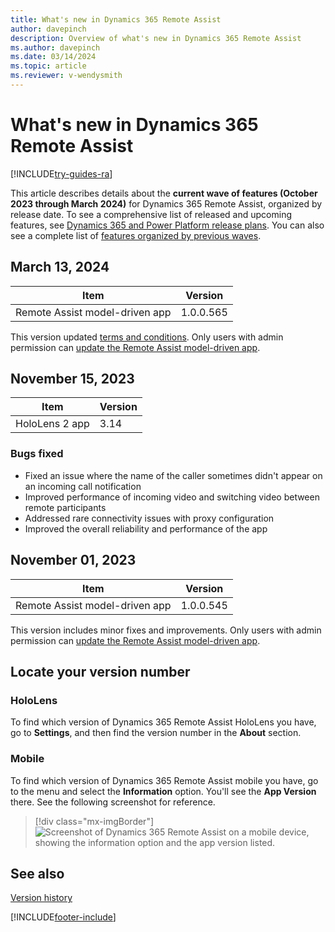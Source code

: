 ```yaml
---
title: What's new in Dynamics 365 Remote Assist
author: davepinch
description: Overview of what's new in Dynamics 365 Remote Assist
ms.author: davepinch
ms.date: 03/14/2024
ms.topic: article
ms.reviewer: v-wendysmith
---
```


# What's new in Dynamics 365 Remote Assist

[!INCLUDE[try-guides-ra](../includes/try-guides-ra.md)]

This article describes details about the **current wave of features (October 2023 through March 2024)** for Dynamics 365 Remote Assist, organized by release date. To see a comprehensive list of released and upcoming features, see [Dynamics 365 and Power Platform release plans](/dynamics365/release-plans/). You can also see a complete list of [features organized by previous waves](version-history.md).

## March 13, 2024

|Item|Version|
|----|-------|
|Remote Assist model-driven app | 1.0.0.565|

This version updated [terms and conditions](https://powerplatform.microsoft.com/en-us/business-applications/legal/). Only users with admin permission can [update the Remote Assist model-driven app](ra-webapp-install.md#update-the-model-driven-app-to-the-latest-version).

## November 15, 2023

|Item|Version|
|----|-------|
|HoloLens 2 app | 3.14|

### Bugs fixed

- Fixed an issue where the name of the caller sometimes didn't appear on an incoming call notification
- Improved performance of incoming video and switching video between remote participants
- Addressed rare connectivity issues with proxy configuration
- Improved the overall reliability and performance of the app

## November 01, 2023

|Item|Version|
|----|-------|
|Remote Assist model-driven app | 1.0.0.545|

This version includes minor fixes and improvements. Only users with admin permission can [update the Remote Assist model-driven app](ra-webapp-install.md#update-the-model-driven-app-to-the-latest-version).

## Locate your version number

### HoloLens

To find which version of Dynamics 365 Remote Assist HoloLens you have, go to **Settings**, and then find the version number in the **About** section.

### Mobile

To find which version of Dynamics 365 Remote Assist mobile you have, go to the menu and select the **Information** option. You'll see the **App Version** there. See the following screenshot for reference.

> [!div class="mx-imgBorder"]
> ![Screenshot of Dynamics 365 Remote Assist on a mobile device, showing the information option and the app version listed.](./media/ram-version-history-locate.png)

## See also

[Version history](version-history.md)

[!INCLUDE[footer-include](../includes/footer-banner.md)]
